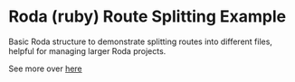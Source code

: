 # Roda (ruby) Route Splitting Example

Basic Roda structure to demonstrate splitting routes into different files, helpful for managing larger Roda projects.

See more over [here](https://www.kdobson.net/2022/roda-ruby-route-splitting/)
